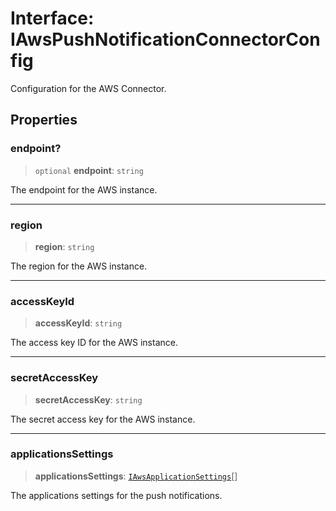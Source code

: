 # Interface: IAwsPushNotificationConnectorConfig

Configuration for the AWS Connector.

## Properties

### endpoint?

> `optional` **endpoint**: `string`

The endpoint for the AWS instance.

***

### region

> **region**: `string`

The region for the AWS instance.

***

### accessKeyId

> **accessKeyId**: `string`

The access key ID for the AWS instance.

***

### secretAccessKey

> **secretAccessKey**: `string`

The secret access key for the AWS instance.

***

### applicationsSettings

> **applicationsSettings**: [`IAwsApplicationSettings`](IAwsApplicationSettings.md)[]

The applications settings for the push notifications.
